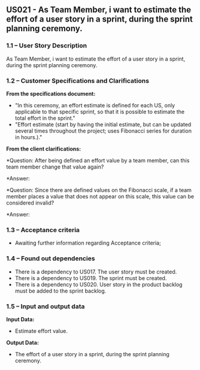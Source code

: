 ## **US021 - As Team Member, i want to estimate the effort of a user story in a sprint, during the sprint planning ceremony.**

### **1.1 – User Story Description**

As Team Member, i want to estimate the effort of a user story in a sprint, during the sprint planning ceremony.

### **1.2 – Customer Specifications and Clarifications**

**From the specifications document:**

- "In this ceremony, an effort estimate is defined for each US, only applicable to that specific sprint, so that it is possible to estimate the total effort in the sprint."
- "Effort estimate (start by having the initial estimate, but can be updated several times throughout the project; uses Fibonacci series for duration in hours.)."

**From the client clarifications:**

*Question: After being defined an effort value by a team member, can this team member change that value again? 

*Answer:

*Question: Since there are defined values on the Fibonacci scale, if a team member places a value that does not appear on this scale, this value can be considered invalid?

*Answer:

### **1.3 – Acceptance criteria**

- Awaiting further information regarding Acceptance criteria;

### **1.4 – Found out dependencies**

* There is a dependency to US017. The user story must be created.
* There is a dependency to US019. The sprint must be created.
* There is a dependency to US020. User story in the product backlog must be added to the sprint backlog.

### **1.5 – Input and output data**

**Input Data:**

- Estimate effort value.

**Output Data:**

- The effort of a user story in a sprint, during the sprint planning ceremony.